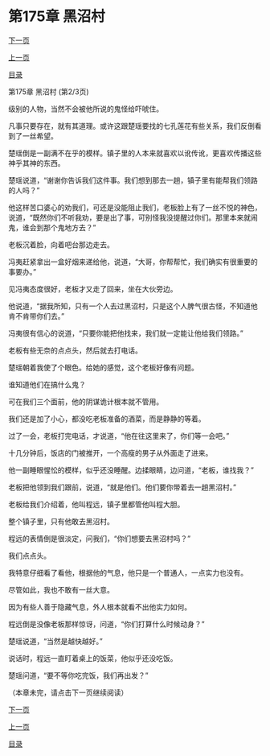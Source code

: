 <h1>第175章    黑沼村</h1>
            <div><p><a href="./524_%E7%AC%AC175%E7%AB%A0_%E9%BB%91%E6%B2%BC%E6%9D%91.md">下一页</a></p><p><a href="./522_%E7%AC%AC175%E7%AB%A0_%E9%BB%91%E6%B2%BC%E6%9D%91.md">上一页</a></p><p><a href="../">目录</a></p></div>
            <div><p>第175章    黑沼村 (第2/3页)</p><p>级别的人物，当然不会被他所说的鬼怪给吓唬住。</p><p>凡事只要存在，就有其道理。或许这跟楚瑶要找的七孔莲花有些关系，我们反倒看到了一丝希望。</p><p>楚瑶倒是一副满不在乎的模样。镇子里的人本来就喜欢以讹传讹，更喜欢传播这些神乎其神的东西。</p><p>楚瑶说道，“谢谢你告诉我们这件事。我们想到那去一趟，镇子里有能帮我们领路的人吗？”</p><p>他这样苦口婆心的劝我们，可还是没能阻止我们，老板脸上有了一丝不悦的神色，说道，“既然你们不听我劝，要是出了事，可别怪我没提醒过你们。那里本来就闹鬼，谁会到那个鬼地方去？”</p><p>老板沉着脸，向着吧台那边走去。</p><p>冯夷赶紧拿出一盒好烟来递给他，说道，“大哥，你帮帮忙，我们确实有很重要的事要办。”</p><p>见冯夷态度很好，老板才又走了回来，坐在大伙旁边。</p><p>他说道，“据我所知，只有一个人去过黑沼村，只是这个人脾气很古怪，不知道他肯不肯带你们去。”</p><p>冯夷很有信心的说道，“只要你能把他找来，我们就一定能让他给我们领路。”</p><p>老板有些无奈的点点头，然后就去打电话。</p><p>楚瑶朝着我使了个眼色。给她的感觉，这个老板好像有问题。</p><p>谁知道他们在搞什么鬼？</p><p>可在我们三个面前，他的阴谋诡计根本就不管用。</p><p>我们还是加了小心，都没吃老板准备的酒菜，而是静静的等着。</p><p>过了一会，老板打完电话，才说道，“他在往这里来了，你们等一会吧。”</p><p>十几分钟后，饭店的门被推开，一个高瘦的男子从外面走了进来。</p><p>他一副睡眼惺忪的模样，似乎还没睡醒。边揉眼睛，边问道，“老板，谁找我？”</p><p>老板把他领到我们跟前，说道，“就是他们。他们要你带着去一趟黑沼村。”</p><p>老板给我们介绍着，他叫程远，镇子里都管他叫程大胆。</p><p>整个镇子里，只有他敢去黑沼村。</p><p>程远的表情倒是很淡定，问我们，“你们想要去黑沼村吗？”</p><p>我们点点头。</p><p>我特意仔细看了看他，根据他的气息，他只是一个普通人，一点实力也没有。</p><p>尽管如此，我也不敢有一丝大意。</p><p>因为有些人善于隐藏气息，外人根本就看不出他实力如何。</p><p>程远倒是没像老板那样惊讶，问道，“你们打算什么时候动身？”</p><p>楚瑶说道，“当然是越快越好。”</p><p>说话时，程远一直盯着桌上的饭菜，他似乎还没吃饭。</p><p>楚瑶问道，“要不等你吃完饭，我们再出发？”</p><p>（本章未完，请点击下一页继续阅读）</p></div>
            <div><p><a href="./524_%E7%AC%AC175%E7%AB%A0_%E9%BB%91%E6%B2%BC%E6%9D%91.md">下一页</a></p><p><a href="./522_%E7%AC%AC175%E7%AB%A0_%E9%BB%91%E6%B2%BC%E6%9D%91.md">上一页</a></p><p><a href="../">目录</a></p></div>